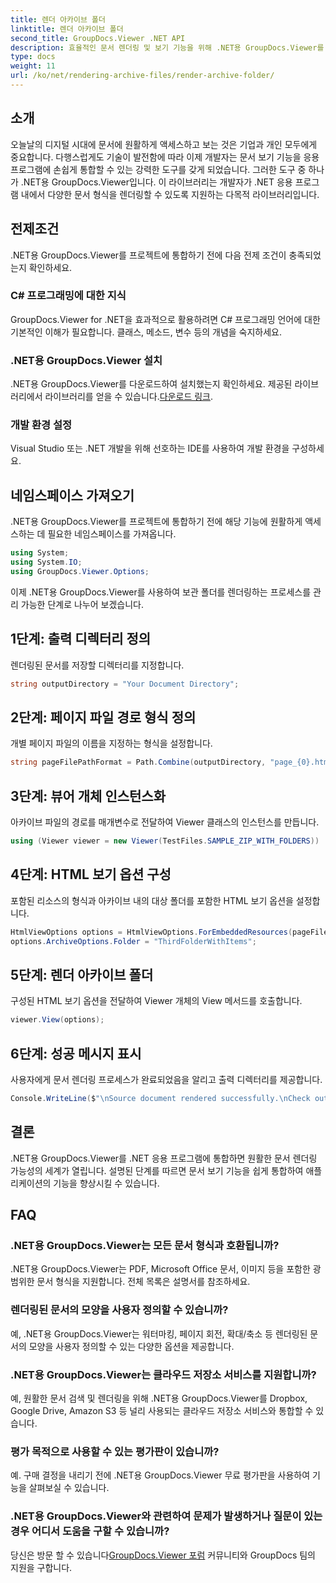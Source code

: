 ```yaml
---
title: 렌더 아카이브 폴더
linktitle: 렌더 아카이브 폴더
second_title: GroupDocs.Viewer .NET API
description: 효율적인 문서 렌더링 및 보기 기능을 위해 .NET용 GroupDocs.Viewer를 .NET 응용 프로그램에 완벽하게 통합하세요.
type: docs
weight: 11
url: /ko/net/rendering-archive-files/render-archive-folder/
---
```

## 소개
오늘날의 디지털 시대에 문서에 원활하게 액세스하고 보는 것은 기업과 개인 모두에게 중요합니다. 다행스럽게도 기술이 발전함에 따라 이제 개발자는 문서 보기 기능을 응용 프로그램에 손쉽게 통합할 수 있는 강력한 도구를 갖게 되었습니다. 그러한 도구 중 하나가 .NET용 GroupDocs.Viewer입니다. 이 라이브러리는 개발자가 .NET 응용 프로그램 내에서 다양한 문서 형식을 렌더링할 수 있도록 지원하는 다목적 라이브러리입니다.
## 전제조건
.NET용 GroupDocs.Viewer를 프로젝트에 통합하기 전에 다음 전제 조건이 충족되었는지 확인하세요.
### C# 프로그래밍에 대한 지식
GroupDocs.Viewer for .NET을 효과적으로 활용하려면 C# 프로그래밍 언어에 대한 기본적인 이해가 필요합니다. 클래스, 메소드, 변수 등의 개념을 숙지하세요.
### .NET용 GroupDocs.Viewer 설치
.NET용 GroupDocs.Viewer를 다운로드하여 설치했는지 확인하세요. 제공된 라이브러리에서 라이브러리를 얻을 수 있습니다.[다운로드 링크](https://releases.groupdocs.com/viewer/net/).
### 개발 환경 설정
Visual Studio 또는 .NET 개발을 위해 선호하는 IDE를 사용하여 개발 환경을 구성하세요.

## 네임스페이스 가져오기
.NET용 GroupDocs.Viewer를 프로젝트에 통합하기 전에 해당 기능에 원활하게 액세스하는 데 필요한 네임스페이스를 가져옵니다.
```csharp
using System;
using System.IO;
using GroupDocs.Viewer.Options;
```

이제 .NET용 GroupDocs.Viewer를 사용하여 보관 폴더를 렌더링하는 프로세스를 관리 가능한 단계로 나누어 보겠습니다.
## 1단계: 출력 디렉터리 정의
렌더링된 문서를 저장할 디렉터리를 지정합니다.
```csharp
string outputDirectory = "Your Document Directory";
```
## 2단계: 페이지 파일 경로 형식 정의
개별 페이지 파일의 이름을 지정하는 형식을 설정합니다.
```csharp
string pageFilePathFormat = Path.Combine(outputDirectory, "page_{0}.html");
```
## 3단계: 뷰어 개체 인스턴스화
아카이브 파일의 경로를 매개변수로 전달하여 Viewer 클래스의 인스턴스를 만듭니다.
```csharp
using (Viewer viewer = new Viewer(TestFiles.SAMPLE_ZIP_WITH_FOLDERS))
```
## 4단계: HTML 보기 옵션 구성
포함된 리소스의 형식과 아카이브 내의 대상 폴더를 포함한 HTML 보기 옵션을 설정합니다.
```csharp
HtmlViewOptions options = HtmlViewOptions.ForEmbeddedResources(pageFilePathFormat);
options.ArchiveOptions.Folder = "ThirdFolderWithItems";
```
## 5단계: 렌더 아카이브 폴더
구성된 HTML 보기 옵션을 전달하여 Viewer 개체의 View 메서드를 호출합니다.
```csharp
viewer.View(options);
```
## 6단계: 성공 메시지 표시
사용자에게 문서 렌더링 프로세스가 완료되었음을 알리고 출력 디렉터리를 제공합니다.
```csharp
Console.WriteLine($"\nSource document rendered successfully.\nCheck output in {outputDirectory}.");
```

## 결론
.NET용 GroupDocs.Viewer를 .NET 응용 프로그램에 통합하면 원활한 문서 렌더링 가능성의 세계가 열립니다. 설명된 단계를 따르면 문서 보기 기능을 쉽게 통합하여 애플리케이션의 기능을 향상시킬 수 있습니다.
## FAQ
### .NET용 GroupDocs.Viewer는 모든 문서 형식과 호환됩니까?
.NET용 GroupDocs.Viewer는 PDF, Microsoft Office 문서, 이미지 등을 포함한 광범위한 문서 형식을 지원합니다. 전체 목록은 설명서를 참조하세요.
### 렌더링된 문서의 모양을 사용자 정의할 수 있습니까?
예, .NET용 GroupDocs.Viewer는 워터마킹, 페이지 회전, 확대/축소 등 렌더링된 문서의 모양을 사용자 정의할 수 있는 다양한 옵션을 제공합니다.
### .NET용 GroupDocs.Viewer는 클라우드 저장소 서비스를 지원합니까?
예, 원활한 문서 검색 및 렌더링을 위해 .NET용 GroupDocs.Viewer를 Dropbox, Google Drive, Amazon S3 등 널리 사용되는 클라우드 저장소 서비스와 통합할 수 있습니다.
### 평가 목적으로 사용할 수 있는 평가판이 있습니까?
예. 구매 결정을 내리기 전에 .NET용 GroupDocs.Viewer 무료 평가판을 사용하여 기능을 살펴보실 수 있습니다.
### .NET용 GroupDocs.Viewer와 관련하여 문제가 발생하거나 질문이 있는 경우 어디서 도움을 구할 수 있습니까?
 당신은 방문 할 수 있습니다[GroupDocs.Viewer 포럼](https://forum.groupdocs.com/c/viewer/9) 커뮤니티와 GroupDocs 팀의 지원을 구합니다.